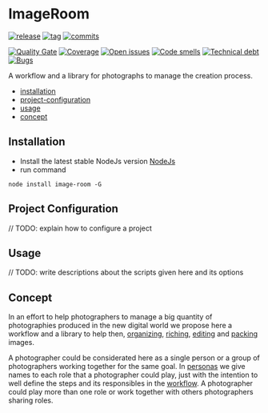 # ImageRoom

[![release](https://img.shields.io/github/release/rbuas/image-room.svg)](https://GitHub.com/rbuas/image-room/releases/)
[![tag](https://img.shields.io/github/tag/rbuas/image-room.svg)](https://GitHub.com/rbuas/image-room/tags/)
[![commits](https://img.shields.io/github/commits-since/rbuas/image-room/v0.0.0.svg)](https://GitHub.com/rbuas/image-room/commit/)

[![Quality Gate](https://sonarcloud.io/api/badges/gate?key=image-room)](https://sonarcloud.io/dashboard/index/image-room)
[![Coverage](https://sonarcloud.io/api/badges/measure?key=image-room&metric=coverage)](https://sonarcloud.io/component_measures?id=image-room&metric=coverage)
[![Open issues](https://sonarcloud.io/api/badges/measure?key=image-room&metric=open_issues)](https://sonarcloud.io/component_measures?id=image-room&metric=open_issues)
[![Code smells](https://sonarcloud.io/api/badges/measure?key=image-room&metric=code_smells)](https://sonarcloud.io/component_measures?id=image-room&metric=code_smells)
[![Technical debt](https://sonarcloud.io/api/badges/measure?key=image-room&metric=sqale_index)](https://sonarcloud.io/component_measures?id=image-room&metric=sqale_index)
[![Bugs](https://sonarcloud.io/api/badges/measure?key=image-room&metric=bugs)](https://sonarcloud.io/component_measures?id=image-room&metric=bugs)

A workflow and a library for photographs to manage the creation process.

- [installation](#installation)
- [project-configuration](#project-configuration)
- [usage](#usage)
- [concept](#concept)

## Installation
- Install the latest stable NodeJs version [NodeJs](https://nodejs.org/en/)
- run command 
```
node install image-room -G
```

## Project Configuration
// TODO: explain how to configure a project

## Usage
// TODO: write descriptions about the scripts given here and its options


## Concept

In an effort to help photographers to manage a big quantity of photographies produced in the new digital world we propose here a workflow and a library to help then, [organizing](./doc/workflow.md#project-preparatino), [riching](./doc/workflow.md#sifting), [editing](./doc/workflow.md#edition) and [packing](./doc/workflow.md#packing) images.

A photographer could be considerated here as a single person or a group of photographers working together for the same goal. In [personas](./doc/personas.md) we give names to each role that a photographer could play, just with the intention to well define the steps and its responsibles in the [workflow](./doc/workflow.md). A photographer could play more than one role or work together with others photographers sharing roles.
